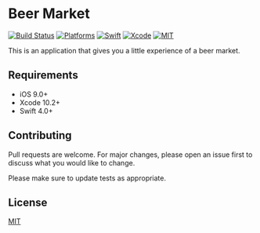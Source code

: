 # Beer Market
[![Build Status](https://travis-ci.com/cardoso19/BeerMarket.svg?branch=master)](https://travis-ci.com/cardoso19/BeerMarket) [![Platforms](https://img.shields.io/badge/platforms-iOS-lightgrey.svg)](https://github.com/cardoso19/BeerMarket) [![Swift](https://img.shields.io/badge/Swift-4.0-orange.svg)](https://swift.org) [![Xcode](https://img.shields.io/badge/Xcode-10.2.1-blue.svg)](https://developer.apple.com/xcode) [![MIT](https://img.shields.io/badge/License-MIT-red.svg)](https://opensource.org/licenses/MIT)

This is an application that gives you a little experience of a beer market.

## Requirements
- iOS 9.0+
- Xcode 10.2+
- Swift 4.0+

## Contributing
Pull requests are welcome. For major changes, please open an issue first to discuss what you would like to change.

Please make sure to update tests as appropriate.

## License
[MIT](https://choosealicense.com/licenses/mit/)
